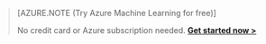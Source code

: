 > [AZURE.NOTE (Try Azure Machine Learning for free)]
> 
> No credit card or Azure subscription needed. <a href="https://studio.azureml.net/?selectAccess=true&o=2" target="_blank">**Get started now >**</a>
> 
> 

